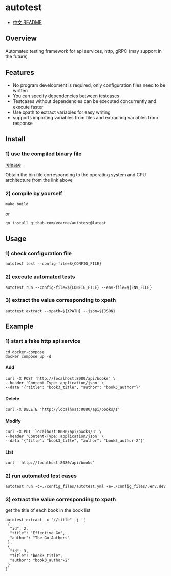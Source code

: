 # autotest

* [中文 README](https://github.com/vearne/autotest/blob/master/README_zh.md)

## Overview
Automated testing framework for api services, http, gRPC (may support in the future)

## Features
* No program development is required, only configuration files need to be written
* You can specify dependencies between testcases
* Testcases without dependencies can be executed concurrently and execute faster
* Use xpath to extract variables for easy writing
* supports importing variables from files and extracting variables from response

## Install
### 1) use the compiled binary file
[release](https://github.com/vearne/autotest/releases)

Obtain the bin file corresponding to the operating system and CPU architecture from the link above
### 2) compile by yourself
```
make build
```
or
```
go install github.com/vearne/autotest@latest
```


## Usage
### 1) check configuration file
``` 
autotest test --config-file=${CONFIG_FILE}
```

### 2) execute automated tests
``` 
autotest run --config-file=${CONFIG_FILE} --env-file=${ENV_FILE}
```
### 3) extract the value corresponding to xpath
``` 
autotest extract --xpath=${XPATH} --json=${JSON}
```

## Example
### 1) start a fake http api service
```
cd docker-compose
docker compose up -d
```
#### Add
```
curl -X POST 'http://localhost:8080/api/books' \
--header 'Content-Type: application/json' \
--data '{"title": "book3_title", "author": "book3_author"}'
```

#### Delete
```
curl -X DELETE 'http://localhost:8080/api/books/1'
```

#### Modify
```
curl -X PUT 'localhost:8080/api/books/3' \
--header 'Content-Type: application/json' \
--data '{"title": "book3_title", "author": "book3_author-2"}'
```
#### List
```
curl  'http://localhost:8080/api/books'
```


### 2) run automated test cases
```
autotest run -c=./config_files/autotest.yml -e=./config_files/.env.dev
```

### 3) extract the value corresponding to xpath
get the title of each book in the book list
```
autotest extract -x "//title" -j '[
 {
  "id": 2,
  "title": "Effective Go",
  "author": "The Go Authors"
 },
 {
  "id": 3,
  "title": "book3_title",
  "author": "book3_author-2"
 }
]'
```

